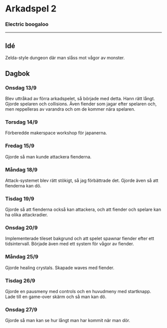 # Arkadspel 2
### Electric boogaloo
---
## Idé
Zelda-style dungeon där man slåss mot vågor av monster.
## Dagbok
### Onsdag 13/9
Blev uttråkad av förra arkadspelet, så började med detta. Hann rätt långt. Gjorde spelaren och collisions. Även fiender som jagar efter spelaren och, men reppelleras av varandra och om de kommer nära spelaren.
### Torsdag 14/9
Förberedde makerspace workshop för japanerna.
### Fredag 15/9
Gjorde så man kunde attackera fienderna.
### Måndag 18/9
Attack-systemet blev rätt stökigt, så jag förbättrade det. Gjorde även så att fienderna kan dö.
### Tisdag 19/9
Gjorde så att fienderna också kan attackera, och att fiender och spelare kan ha olika attackradier.
### Onsdag 20/9
Implementerade tileset bakgrund och att spelet spawnar fiender efter ett tidsintervall. Började även med ett system för vågor av fiender.
### Måndag 25/9
Gjorde healing crystals. Skapade waves med fiender.
### Tisdag 26/9
Gjorde en pausmeny med controls och en huvudmeny med startknapp. Lade till en game-over skärm och så man kan dö.
### Onsdag 27/9
Gjorde så man kan se hur långt man har kommit när man dör.